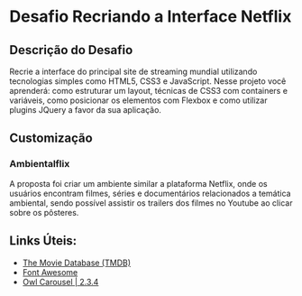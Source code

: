# Desafio Recriando a Interface Netflix

## Descrição do Desafio

Recrie a interface do principal site de streaming mundial utilizando tecnologias simples como HTML5, CSS3 e JavaScript. Nesse projeto você aprenderá: como estruturar um layout, técnicas de CSS3 com containers e variáveis, como posicionar os elementos com Flexbox e como utilizar plugins JQuery a favor da sua aplicação.

## Customização

### Ambientalflix
A proposta foi criar um ambiente similar a plataforma Netflix, onde os usuários encontram filmes, séries e documentários relacionados a temática ambiental, sendo possível assistir os trailers dos filmes no Youtube ao clicar sobre os pôsteres.

## Links Úteis:
 - [The Movie Database (TMDB)](https://www.themoviedb.org/?language=pt-BR)
 - [Font Awesome](https://fontawesome.com/)
 - [Owl Carousel | 2.3.4](https://owlcarousel2.github.io/OwlCarousel2/)


